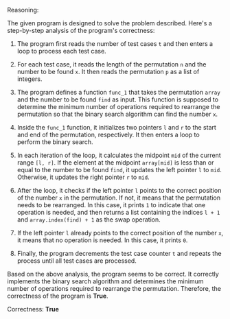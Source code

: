Reasoning:

The given program is designed to solve the problem described. Here's a step-by-step analysis of the program's correctness:

1. The program first reads the number of test cases `t` and then enters a loop to process each test case.

2. For each test case, it reads the length of the permutation `n` and the number to be found `x`. It then reads the permutation `p` as a list of integers.

3. The program defines a function `func_1` that takes the permutation `array` and the number to be found `find` as input. This function is supposed to determine the minimum number of operations required to rearrange the permutation so that the binary search algorithm can find the number `x`.

4. Inside the `func_1` function, it initializes two pointers `l` and `r` to the start and end of the permutation, respectively. It then enters a loop to perform the binary search.

5. In each iteration of the loop, it calculates the midpoint `mid` of the current range `[l, r]`. If the element at the midpoint `array[mid]` is less than or equal to the number to be found `find`, it updates the left pointer `l` to `mid`. Otherwise, it updates the right pointer `r` to `mid`.

6. After the loop, it checks if the left pointer `l` points to the correct position of the number `x` in the permutation. If not, it means that the permutation needs to be rearranged. In this case, it prints `1` to indicate that one operation is needed, and then returns a list containing the indices `l + 1` and `array.index(find) + 1` as the swap operation.

7. If the left pointer `l` already points to the correct position of the number `x`, it means that no operation is needed. In this case, it prints `0`.

8. Finally, the program decrements the test case counter `t` and repeats the process until all test cases are processed.

Based on the above analysis, the program seems to be correct. It correctly implements the binary search algorithm and determines the minimum number of operations required to rearrange the permutation. Therefore, the correctness of the program is **True**.

Correctness: **True**